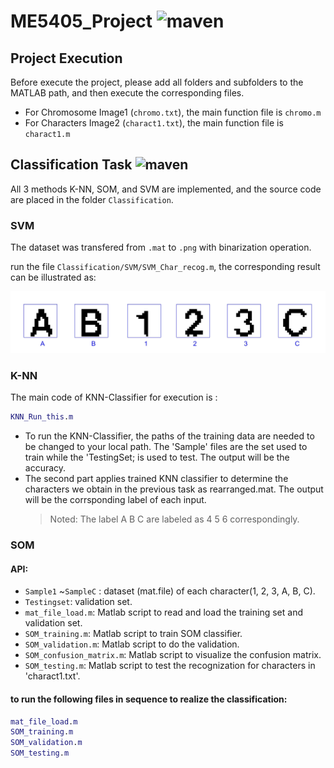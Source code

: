 # ME5405_Project ![maven](https://img.shields.io/badge/NUS-ME5405-blue)
## Project Execution
Before execute the project, please add all folders and subfolders to the MATLAB path, and then execute the corresponding files.
- For Chromosome Image1 (`chromo.txt`), the main function file is `chromo.m`
- For Characters Image2 (`charact1.txt`), the main function file is `charact1.m`

## Classification Task ![maven](https://img.shields.io/badge/Conventional-Classification-important)
All 3 methods K-NN, SOM, and SVM are implemented, and the source code are placed in the folder `Classification`.
### SVM
The dataset was transfered from `.mat` to `.png` with binarization operation.

run the file `Classification/SVM/SVM_Char_recog.m`, the corresponding result can be illustrated as:

<div align=center>
      <img src="Classification/SVM/characters_recognition.jpg" width="600"/>
</div>

### K-NN
The main code of KNN-Classifier for execution is :
```matlab
KNN_Run_this.m
```
- To run the KNN-Classifier, the paths of the training data are needed to be changed to your local path. The 'Sample' files are the set used to train while the 'TestingSet; is used to test. The output will be the accuracy.
- The second part applies trained KNN classifier to determine the characters we obtain in the previous task as rearranged.mat. The output will be the corrsponding label of each input. 
  >Noted: The label A B C are labeled as 4 5 6 correspondingly.

### SOM

#### API:
- `Sample1` ~`SampleC` : dataset (mat.file) of each character(1, 2, 3, A, B, C).
- `Testingset`: validation set.
- `mat_file_load.m`: Matlab script to read and load the training set and validation set.
- `SOM_training.m`: Matlab script to train SOM classifier.
- `SOM_validation.m`: Matlab script to do the validation.
- `SOM_confusion_matrix.m`: Matlab script to visualize the confusion matrix.
- `SOM_testing.m`: Matlab script to test the recognization for characters in 'charact1.txt'.

#### to run the following files in sequence to realize the classification:

```matlab
mat_file_load.m
SOM_training.m
SOM_validation.m
SOM_testing.m
```
